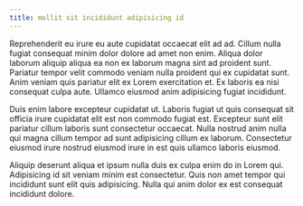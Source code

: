 ```yaml
---
title: mollit sit incididunt adipisicing id
---
```


Reprehenderit eu irure eu aute cupidatat occaecat elit ad ad. Cillum nulla fugiat consequat minim dolor dolore ad amet non enim. Aliqua dolor laborum aliquip aliqua ea non ex laborum magna sint ad proident sunt. Pariatur tempor velit commodo veniam nulla proident qui ex cupidatat sunt. Anim veniam quis pariatur elit ex Lorem exercitation et. Ex laboris ea nisi consequat culpa aute. Ullamco eiusmod anim adipisicing fugiat incididunt.

Duis enim labore excepteur cupidatat ut. Laboris fugiat ut quis consequat sit officia irure cupidatat elit est non commodo fugiat est. Excepteur sunt elit pariatur cillum laboris sunt consectetur occaecat. Nulla nostrud anim nulla qui magna cillum tempor ad sunt adipisicing cillum ex laborum. Consectetur eiusmod irure nostrud eiusmod irure in est quis ullamco laboris eiusmod.

Aliquip deserunt aliqua et ipsum nulla duis ex culpa enim do in Lorem qui. Adipisicing id sit veniam minim est consectetur. Quis non amet tempor qui incididunt sunt elit quis adipisicing. Nulla qui anim dolor ex est consequat incididunt dolore.